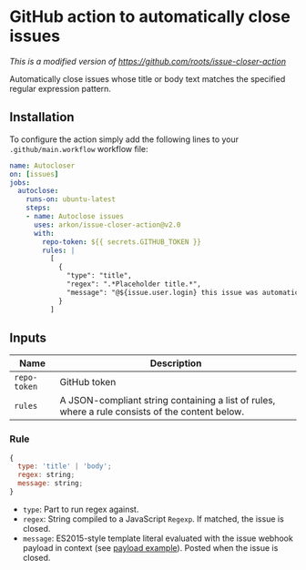 # GitHub action to automatically close issues

_This is a modified version of https://github.com/roots/issue-closer-action_

Automatically close issues whose title or body text matches the specified regular expression pattern.

## Installation

To configure the action simply add the following lines to your `.github/main.workflow` workflow file:

```yml
name: Autocloser
on: [issues]
jobs:
  autoclose:
    runs-on: ubuntu-latest
    steps:
    - name: Autoclose issues
      uses: arkon/issue-closer-action@v2.0
      with:
        repo-token: ${{ secrets.GITHUB_TOKEN }}
        rules: |
          [
            {
              "type": "title",
              "regex": ".*Placeholder title.*",
              "message": "@${issue.user.login} this issue was automatically closed because it did not follow the issue template"
            }
          ]
```

## Inputs

| Name | Description |
| ---- | ----------- |
| `repo-token` | GitHub token |
| `rules` | A JSON-compliant string containing a list of rules, where a rule consists of the content below. |

### Rule

```js
{
  type: 'title' | 'body';
  regex: string;
  message: string;
}
```

- `type`: Part to run regex against.
- `regex`: String compiled to a JavaScript `Regexp`. If matched, the issue is closed.
- `message`: ES2015-style template literal evaluated with the issue webhook payload in context (see [payload example](https://developer.github.com/v3/activity/events/types/#webhook-payload-example-15)). Posted when the issue is closed.

